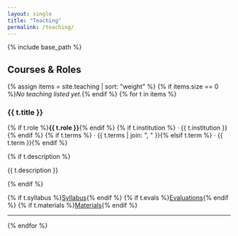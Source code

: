 ```yaml
---
layout: single
title: "Teaching"
permalink: /teaching/
---
```


{% include base_path %}

## Courses & Roles

{% assign items = site.teaching | sort: "weight" %}
{% if items.size == 0 %}_No teaching listed yet._{% endif %}
{% for t in items %}
<div class="archive__item">
  <h3 class="archive__item-title">{{ t.title }}</h3>
  <p>
    {% if t.role %}<strong>{{ t.role }}</strong>{% endif %}
    {% if t.institution %} · {{ t.institution }}{% endif %}
    {% if t.terms %} · {{ t.terms | join: ", " }}{% elsif t.term %} · {{ t.term }}{% endif %}
  </p>
  {% if t.description %}<p>{{ t.description }}</p>{% endif %}

  <p>
    {% if t.syllabus %}<a href="{{ t.syllabus | relative_url }}" class="btn">Syllabus</a>{% endif %}
    {% if t.evals %}<a href="{{ t.evals | relative_url }}" class="btn">Evaluations</a>{% endif %}
    {% if t.materials %}<a href="{{ t.materials | relative_url }}" class="btn">Materials</a>{% endif %}
  </p>
</div>
<hr/>
{% endfor %}
